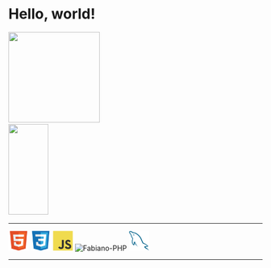 # Hello, world!
<div>
    <img height="180em" width="60%" src="https://github-readme-stats.vercel.app/api?username=fabianoomendes&theme=great-gatsby&show_icons=true">
    <img height="180em" width="39.5%" src="https://github-readme-stats.vercel.app/api/top-langs/?username=fabianoomendes&layout=compact&langs_count=16&theme=great-gatsby">
</div>
<hr>
<div>   
    <img alt="Fabiano-HTML" width="40" src="https://github.com/devicons/devicon/blob/master/icons/html5/html5-original.svg">
    <img alt="Fabiano-CSS" width="40" src="https://github.com/devicons/devicon/blob/master/icons/css3/css3-original.svg">
    <img alt="Fabiano-JS" width="40" src="https://github.com/devicons/devicon/blob/master/icons/javascript/javascript-original.svg">
    <img alt="Fabiano-PHP" width="40" height="40" src="https://github.com/fabianoomendes/fabianoomendes/blob/main/icons/php.png">
    <img alt="Fabiano-MySQL" width="40" src="https://github.com/devicons/devicon/blob/master/icons/mysql/mysql-original.svg">
</div>
<hr/>

